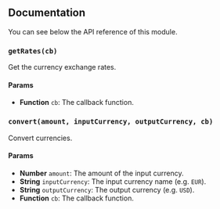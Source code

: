 ## Documentation

You can see below the API reference of this module.

### `getRates(cb)`
Get the currency exchange rates.

#### Params

- **Function** `cb`: The callback function.

### `convert(amount, inputCurrency, outputCurrency, cb)`
Convert currencies.

#### Params

- **Number** `amount`: The amount of the input currency.
- **String** `inputCurrency`: The input currency name (e.g. `EUR`).
- **String** `outputCurrency`: The output currency (e.g. `USD`).
- **Function** `cb`: The callback function.

